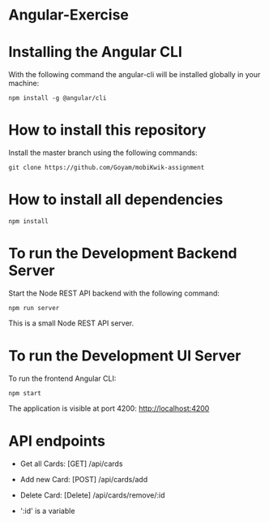 # Angular-Exercise

# Installing the Angular CLI

With the following command the angular-cli will be installed globally in your machine:

    npm install -g @angular/cli 

# How to install this repository

Install the master branch using the following commands:

    git clone https://github.com/Goyam/mobiKwik-assignment
    
# How to install all dependencies

    npm install 
    
# To run the Development Backend Server

 Start the Node REST API backend with the following command:

    npm run server

This is a small Node REST API server.

# To run the Development UI Server

To run the frontend Angular CLI:

    npm start 

The application is visible at port 4200: [http://localhost:4200](http://localhost:4200)

# API endpoints

  * Get all Cards: [GET] /api/cards 
  * Add new Card: [POST] /api/cards/add
  * Delete Card: [Delete] /api/cards/remove/:id
  
  * ':id' is a variable

